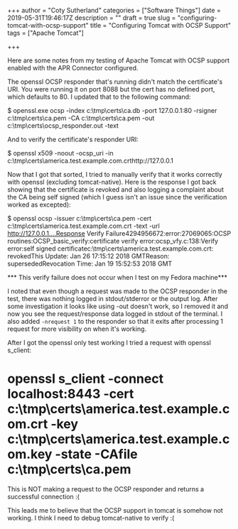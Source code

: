 +++
author = "Coty Sutherland"
categories = ["Software Things"]
date = 2019-05-31T19:46:17Z
description = ""
draft = true
slug = "configuring-tomcat-with-ocsp-support"
title = "Configuring Tomcat with OCSP Support"
tags = ["Apache Tomcat"]

+++


Here are some notes from my testing of Apache Tomcat with OCSP support enabled with the APR Connector configured.

The openssl OCSP responder that's running didn't match the certificate's URI. You were running it on port 8088 but the cert has no defined port, which defaults to 80. I updated that to the following command:

$ openssl.exe ocsp -index c:\tmp\certs\ca.db -port 127.0.0.1:80 -rsigner c:\tmp\certs\ca.pem -CA c:\tmp\certs\ca.pem -out c:\tmp\certs\ocsp_responder.out -text

And to verify the certificate's responder URI:

$ openssl x509 -noout -ocsp_uri -in c:\tmp\certs\america.test.example.com.crthttp://127.0.0.1

Now that I got that sorted, I tried to manually verify that it works correctly with openssl (excluding tomcat-native). Here is the response I got back showing that the certificate is revoked and also logging a complaint about the CA being self signed (which I guess isn't an issue since the verification worked as excepted):

$ openssl ocsp -issuer c:\tmp\certs\ca.pem -cert c:\tmp\certs\america.test.example.com.crt -text -url http://127.0.0.1....Response Verify Failure4294956672:error:27069065:OCSP routines:OCSP_basic_verify:certificate verify error:ocsp_vfy.c:138:Verify error:self signed certificatec:\tmp\certs\america.test.example.com.crt: revokedThis Update: Jan 26 17:15:12 2018 GMTReason: supersededRevocation Time: Jan 19 15:52:53 2018 GMT

*** This verify failure does not occur when I test on my Fedora machine***

I noted that even though a request was made to the OCSP responder in the test, there was nothing logged in stdout/stderror or the output log. After some investigation it looks like using -out doesn't work, so I removed it and now you see the request/response data logged in stdout of the terminal. I also added `-nrequest 1` to the responder so that it exits after processing 1 request for more visibility on when it's working.

After I got the openssl only test working I tried a request with openssl s_client:

# openssl s_client -connect localhost:8443 -cert c:\tmp\certs\america.test.example.com.crt -key c:\tmp\certs\america.test.example.com.key -state -CAfile c:\tmp\certs\ca.pem

This is NOT making a request to the OCSP responder and returns a successful connection :(

This leads me to believe that the OCSP support in tomcat is somehow not working. I think I need to debug tomcat-native to verify :(

